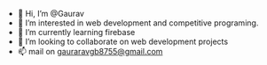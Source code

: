 - 👋 Hi, I’m @Gaurav
- 👀 I’m interested in web development and competitive programing.
- 🌱 I’m currently learning firebase
- 💞️ I’m looking to collaborate on web development projects
- 📫 mail on gauraravgb8755@gmail.com


